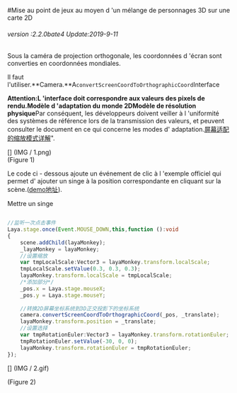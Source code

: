 #Mise au point de jeux au moyen d 'un mélange de personnages 3D sur une carte 2D

###### *version :2.2.0bate4   Update:2019-9-11*

Sous la caméra de projection orthogonale, les coordonnées d 'écran sont converties en coordonnées mondiales.

Il faut l'utiliser.**Camera.**A`convertScreenCoordToOrthographicCoord`Interface

**Attention:**L 'interface doit correspondre aux valeurs des pixels de rendu.Modèle d 'adaptation du monde 2D**Modèle de résolution physique**Par conséquent, les développeurs doivent veiller à l 'uniformité des systèmes de référence lors de la transmission des valeurs, et peuvent consulter le document en ce qui concerne les modes d' adaptation.[屏幕适配的缩放模式详解](https://ldc2.layabox.com/doc/?nav=zh-as-1-8-3)".

[] (IMG / 1.png) <br > (Figure 1)

Le code ci - dessous ajoute un événement de clic à l 'exemple officiel qui permet d' ajouter un singe à la position correspondante en cliquant sur la scène.([demo地址](https://layaair2.ldc2.layabox.com/demo2/?language=ch&category=3d&group=Advance&name=Scene2DPlayer3D)).

Mettre un singe


```typescript

//监听一次点击事件
Laya.stage.once(Event.MOUSE_DOWN,this,function ():void 
{
    scene.addChild(layaMonkey);
    _layaMonkey = layaMonkey;
    //设置缩放
    var tmpLocalScale:Vector3 = layaMonkey.transform.localScale;
    tmpLocalScale.setValue(0.3, 0.3, 0.3);
    layaMonkey.transform.localScale = tmpLocalScale;
    /*添加部分*/
    _pos.x = Laya.stage.mouseX;
    _pos.y = Laya.stage.mouseY;
    
    //转换2D屏幕坐标系统到3D正交投影下的坐标系统
    camera.convertScreenCoordToOrthographicCoord(_pos, _translate);
    layaMonkey.transform.position = _translate;
    //设置选择
    var tmpRotationEuler:Vector3 = layaMonkey.transform.rotationEuler;
    tmpRotationEuler.setValue(-30, 0, 0);
    layaMonkey.transform.rotationEuler = tmpRotationEuler;
});
```


[] (IMG / 2.gif) <br >

(Figure 2)

